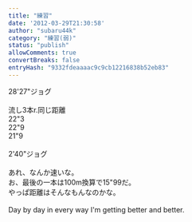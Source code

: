 ```yaml
---
title: "練習"
date: '2012-03-29T21:30:58'
author: "subaru44k"
category: "練習(弱)"
status: "publish"
allowComments: true
convertBreaks: false
entryHash: "9332fdeaaaac9c9cb12216838b52eb83"
---
```

28'27"ジョグ<br>
<br>
流し3本r.同じ距離<br>
22"3<br>
22"9<br>
21"9<br>
<br>
2'40"ジョグ<br>
<br>
あれ、なんか速いな。<br>
お、最後の一本は100m換算で15"99だ。<br>
やっぱ距離はそんなもんなのかな。<br>
<br>
Day by day in every way I'm getting better and better.
